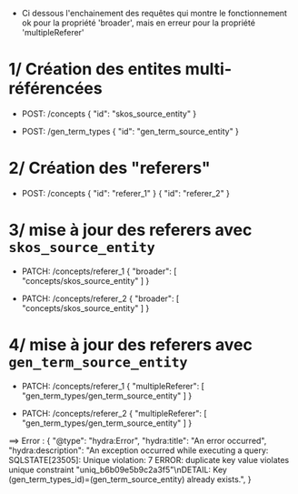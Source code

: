 
* Ci dessous l'enchainement des requêtes qui montre le fonctionnement ok pour la propriété 'broader', mais en erreur pour la propriété 'multipleReferer'

# 1/ Création des entites multi-référencées 

- POST: /concepts
{
  "id": "skos_source_entity"
}

- POST: /gen_term_types
{
  "id": "gen_term_source_entity"
}

# 2/ Création des "referers"

- POST: /concepts
{
  "id": "referer_1"
}
{
  "id": "referer_2"
}

# 3/ mise à jour des referers avec `skos_source_entity`

- PATCH: /concepts/referer_1
{
  "broader": [
    "concepts/skos_source_entity"
  ]
}

- PATCH: /concepts/referer_2
{
  "broader": [
    "concepts/skos_source_entity"
  ]
}

# 4/ mise à jour des referers avec `gen_term_source_entity`

- PATCH: /concepts/referer_1
{
  "multipleReferer": [
    "gen_term_types/gen_term_source_entity"
  ]
}

- PATCH: /concepts/referer_2
{
  "multipleReferer": [
    "gen_term_types/gen_term_source_entity"
  ]
}

==> Error :
{
  "@type": "hydra:Error",
  "hydra:title": "An error occurred",
  "hydra:description": "An exception occurred while executing a query: SQLSTATE[23505]: Unique violation: 7 ERROR:  duplicate key value violates unique constraint \"uniq_b6b09e5b9c2a3f5\"\nDETAIL:  Key (gen_term_types_id)=(gen_term_source_entity) already exists.",
}